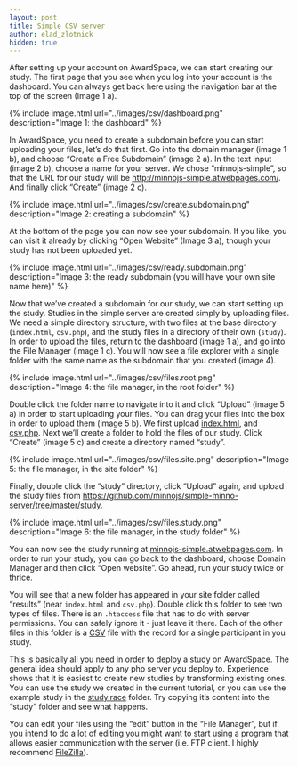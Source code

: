 ```yaml
---
layout: post
title: Simple CSV server
author: elad_zlotnick
hidden: true
---
```


After setting up your account on AwardSpace, we can start creating our study.
The first page that you see when you log into your account is the dashboard.
You can always get back here using the navigation bar at the top of the screen (Image 1 a).

{% include image.html url="../images/csv/dashboard.png" description="Image 1: the dashboard" %}

In AwardSpace, you need to create a subdomain before you can start uploading your files, let’s do that first.
Go into the domain manager (image 1 b), and choose “Create a Free Subdomain” (image 2 a). In the text input (image 2 b), choose a name for your server. We chose “minnojs-simple”, so that the URL for our study will be http://minnojs-simple.atwebpages.com/. And finally click “Create” (image 2 c).

{% include image.html url="../images/csv/create.subdomain.png" description="Image 2: creating a subdomain" %}
 
At the bottom of the page you can now see your subdomain. If you like, you can visit it already by clicking “Open Website” (Image 3 a), though your study has not been uploaded yet.
 
{% include image.html url="../images/csv/ready.subdomain.png" description="Image 3: the ready subdomain (you will have your own site name here)" %}

Now that we’ve created a subdomain for our study, we can start setting up the study.
Studies in the simple server are created simply by uploading files. 
We need a simple directory structure, with two files at the base directory (`index.html`, `csv.php`), and the study files in a directory of their own (`study`). In order to upload the files, return to the dashboard (image 1 a), and go into the File Manager (image 1 c). You will now see a file explorer with a single folder with the same name as the subdomain that you created (image 4).

{% include image.html url="../images/csv/files.root.png" description="Image 4: the file manager, in the root folder" %}

Double click the folder name to navigate into it and click “Upload” (image 5 a) in order to start uploading your files. You can drag your files into the box in order to upload them (image 5 b). We first upload [index.html](), and [csv.php](). Next we’ll create a folder to hold the files of our study. Click “Create” (image 5 c) and create a directory named “study”. 
 
{% include image.html url="../images/csv/files.site.png" description="Image 5: the file manager, in the site folder" %}

Finally, double click the “study” directory, click “Upload” again, and upload the study files from https://github.com/minnojs/simple-minno-server/tree/master/study.

{% include image.html url="../images/csv/files.study.png" description="Image 6: the file manager, in the study folder" %}

You can now see the study running at [minnojs-simple.atwebpages.com](http://minnojs-simple.atwebpages.com/).
In order to run your study, you can go back to the dashboard, choose Domain Manager and then click “Open website”.
Go ahead, run your study twice or thrice.

You will see that a new folder has appeared in your site folder called “results” (near `index.html` and `csv.php`).
Double click this folder to see two types of files. 
There is an `.htaccess` file that has to do with server permissions. You can safely ignore it - just leave it there. Each of the other files in this folder is a [CSV](https://en.wikipedia.org/wiki/Comma-separated_values
) file with the record for a single participant in you study.

This is basically all you need in order to deploy a study on AwardSpace. The general idea should apply to any php server you deploy to. 
Experience shows that it is easiest to create new studies by transforming existing ones. 
You can use the study we created in the current tutorial, or you can use the example study in the [study.race]() folder. 
Try copying it’s content into the “study” folder and see what happens.

You can edit your files using the “edit” button in the “File Manager”, but if you intend to do a lot of editing you might want to start using a program that allows easier communication with the server (i.e. FTP client. I highly recommend [FileZilla]( https://filezilla-project.org/
)).